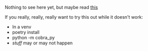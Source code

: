 Nothing to see here yet, but maybe read [this](https://ralsina.me/weblog/posts/possible-new-project.html)


If you really, really, really want to try this out while it doesn't work:

* In a venv
* poetry install
* python -m cobra_py
* *stuff* may or may not happen
